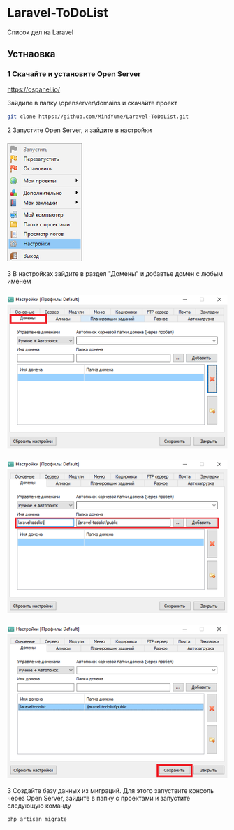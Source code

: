# Laravel-ToDoList
Список дел на Laravel

## Устнаовка
### 1 Скачайте и установите Open Server
https://ospanel.io/

Зайдипе в папку \openserver\domains и скачайте проект
```bash
git clone https://github.com/MindYume/Laravel-ToDoList.git
```
2 Запустите Open Server, и зайдите в настройки
### ![](images/settings.png)
3 В настройках зайдите в раздел "Домены" и добавтье домен с любым именем
### ![](images/domain1.png)
### ![](images/domain2.png)
### ![](images/domain3.png)

3 Создайте базу данных из миграций. Для этого запуствите консоль через Open Server, зайдите в папку с проектами и запустите следующую команду
```bash 
php artisan migrate
```
